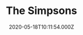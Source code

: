 ---
title: "The Simpsons"
year: 1989
date: 2020-05-18T10:11:54.000Z
permalink: /almanac/tv/2020-05-18-the-simpsons/index.html
season: 17
rating: 2
tmdbid: 456
---
